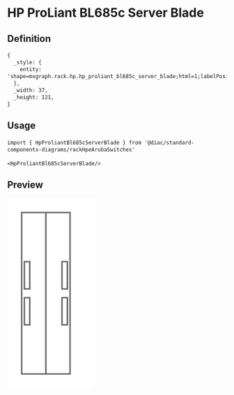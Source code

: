 # HP ProLiant BL685c Server Blade

## Definition

```
{
  _style: { 
    entity: 'shape=mxgraph.rack.hp.hp_proliant_bl685c_server_blade;html=1;labelPosition=right;align=left;spacingLeft=15;dashed=0;shadow=0;fillColor=#ffffff;',
  },
  _width: 37,
  _height: 121,
}
```

## Usage

```
import { HpProliantBl685cServerBlade } from '@diac/standard-components-diagrams/rackHpeArubaSwitches'

<HpProliantBl685cServerBlade/>
```

## Preview

<img src="./hp-proliant-bl685c-server-blade.png" width="200"/>
